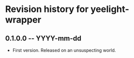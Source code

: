 # Revision history for yeelight-wrapper

## 0.1.0.0 -- YYYY-mm-dd

* First version. Released on an unsuspecting world.
